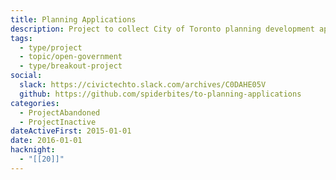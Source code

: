 ```yaml
---
title: Planning Applications
description: Project to collect City of Toronto planning development applications
tags:
  - type/project
  - topic/open-government
  - type/breakout-project
social:
  slack: https://civictechto.slack.com/archives/C0DAHE05V
  github: https://github.com/spiderbites/to-planning-applications
categories:
  - ProjectAbandoned
  - ProjectInactive
dateActiveFirst: 2015-01-01
date: 2016-01-01
hacknight:
  - "[[20]]"
---
```

